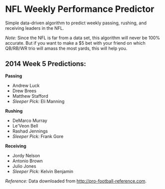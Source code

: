 NFL Weekly Performance Predictor
=========

Simple data-driven algorithm to predict weekly passing, rushing, and receiving leaders in the NFL.

*Note:* Since the NFL is far from a data set, this algorithm will never be 100% accurate. But if you want to make a $5 bet with your friend on which QB/RB/WR trio will amass the most yards, this will help you.

## 2014 Week 5 Predictions: ##

**Passing**
- Andrew Luck
- Drew Brees
- Matthew Stafford
- *Sleeper Pick:* Eli Manning

**Rushing**
- DeMarco Murray
- Le'Veon Bell
- Rashad Jennings
- *Sleeper Pick:* Frank Gore

**Receiving**
- Jordy Nelson
- Antonio Brown
- Julio Jones
- *Sleeper Pick:* Kelvin Benjamin

*Reference:* Data downloaded from http://pro-football-reference.com.
